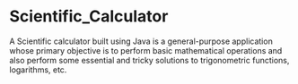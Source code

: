# Scientific_Calculator

A Scientific calculator built using Java is a general-purpose application whose primary objective is to perform basic mathematical operations and also perform some essential and tricky solutions to trigonometric functions, logarithms, etc. 
